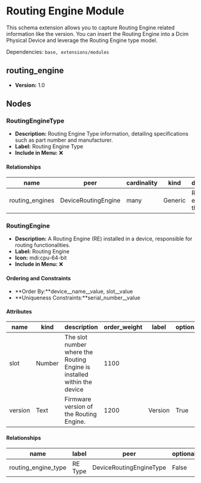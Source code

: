 # Routing Engine Module

This schema extension allows you to capture Routing Engine related information like the version. You can insert the Routing Engine into a Dcim Physical Device and leverage the Routing Engine type model.

Dependencies: `base, extensions/modules`

## routing_engine

- **Version:** 1.0

## Nodes

### RoutingEngineType

- **Description:** Routing Engine Type information, detailing specifications such as part number and manufacturer.
- **Label:** Routing Engine Type
- **Include in Menu:** ❌

#### Relationships

| name | peer | cardinality | kind | description |
| ---- | ---- | ----------- | ---- | ----------- |
| routing\_engines | DeviceRoutingEngine | many | Generic | Routing engines of this type\. |

### RoutingEngine

- **Description:** A Routing Engine (RE) installed in a device, responsible for routing functionalities.
- **Label:** Routing Engine
- **Icon:** mdi:cpu-64-bit
- **Include in Menu:** ❌

#### Ordering and Constraints

- **Order By:**device__name__value, slot__value
- **Uniqueness Constraints:**serial_number__value

#### Attributes

| name | kind | description | order_weight | label | optional |
| ---- | ---- | ----------- | ------------ | ----- | -------- |
| slot | Number | The slot number where the Routing Engine is installed within the device | 1100 |  |  |
| version | Text | Firmware version of the Routing Engine\. | 1200 | Version | True |

#### Relationships

| name | label | peer | optional | cardinality | kind | order_weight |
| ---- | ----- | ---- | -------- | ----------- | ---- | ------------ |
| routing\_engine\_type | RE Type | DeviceRoutingEngineType | False | one | Attribute | 1150 |
